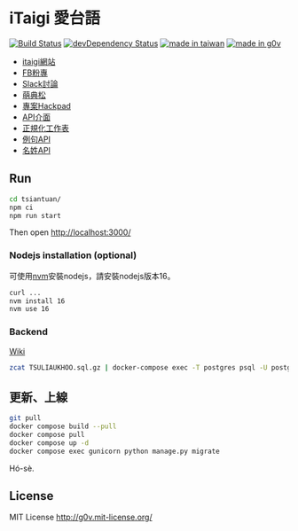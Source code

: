 # iTaigi 愛台語

[![Build Status](https://app.travis-ci.com/i3thuan5/itaigi.svg?token=waFyTE3XbanfxopdQkua&branch=main)](https://app.travis-ci.com/i3thuan5/itaigi)
[![devDependency Status](https://david-dm.org/i3thuan5/itaigi/dev-status.svg)](https://david-dm.org/i3thuan5/itaigi?type=dev)
[![made in taiwan](https://img.shields.io/badge/made%20in-taiwan-blue.svg)](https://itaigi.tw)
[![made in g0v](https://img.shields.io/badge/made%20in-g0v-B81C21.svg)](http://g0v.tw/en-US/)

* [itaigi網站](https://itaigi.tw)
* [FB粉專](https://www.facebook.com/ukauitaigi/)
* [Slack討論](https://g0v-tw.slack.com/messages/itaigi/)
* [萌典松](http://moe.kktix.cc/)
* [專案Hackpad](https://g0v.hackpad.tw/moed7ct-taigi-neologism)
* [API介面](http://docs.tai5uan5gian5gi2phing5thai5.apiary.io/#)
* [正規化工作表](https://docs.google.com/spreadsheets/d/1_sXX2CGJsfSUTg-r-RGc4ApU1fPUmuLc2DmUSy4y_Zk)
* [例句API](https://github.com/i3thuan5/itaigi-LeKu)
* [名姓API](https://github.com/i3thuan5/itaigi-MiaSenn)

## Run

```bash
cd tsiantuan/
npm ci
npm run start
```

Then open <http://localhost:3000/>

### Nodejs installation (optional)

可使用[nvm](https://github.com/nvm-sh/nvm)安裝nodejs，請安裝nodejs版本16。

```bash
curl ...
nvm install 16
nvm use 16
```

### Backend

[Wiki](https://github.com/g0v/itaigi/wiki)

```bash
zcat TSULIAUKHOO.sql.gz | docker-compose exec -T postgres psql -U postgres
```

## 更新、上線

```bash
git pull
docker compose build --pull
docker compose pull
docker compose up -d
docker compose exec gunicorn python manage.py migrate
```

Hó-sè.

## License

MIT License <http://g0v.mit-license.org/>
